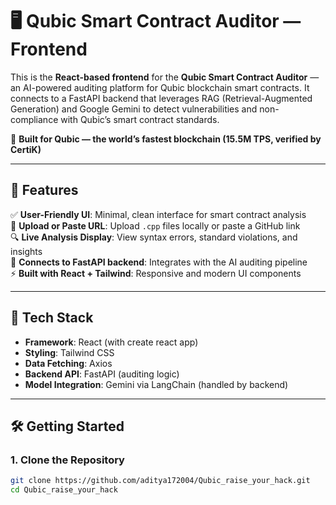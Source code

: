 # 🖥️ Qubic Smart Contract Auditor — Frontend

This is the **React-based frontend** for the **Qubic Smart Contract Auditor** — an AI-powered auditing platform for Qubic blockchain smart contracts. It connects to a FastAPI backend that leverages RAG (Retrieval-Augmented Generation) and Google Gemini to detect vulnerabilities and non-compliance with Qubic’s smart contract standards.

🔗 **Built for Qubic — the world’s fastest blockchain (15.5M TPS, verified by CertiK)**

---

## 🚀 Features

✅ **User-Friendly UI**: Minimal, clean interface for smart contract analysis  
📁 **Upload or Paste URL**: Upload `.cpp` files locally or paste a GitHub link  
🔍 **Live Analysis Display**: View syntax errors, standard violations, and insights  
🔗 **Connects to FastAPI backend**: Integrates with the AI auditing pipeline  
⚡ **Built with React + Tailwind**: Responsive and modern UI components

---

## 🧱 Tech Stack

- **Framework**: React (with create react app)
- **Styling**: Tailwind CSS
- **Data Fetching**: Axios
- **Backend API**: FastAPI (auditing logic)
- **Model Integration**: Gemini via LangChain (handled by backend)

---

## 🛠️ Getting Started

### 1. Clone the Repository

```bash
git clone https://github.com/aditya172004/Qubic_raise_your_hack.git
cd Qubic_raise_your_hack

